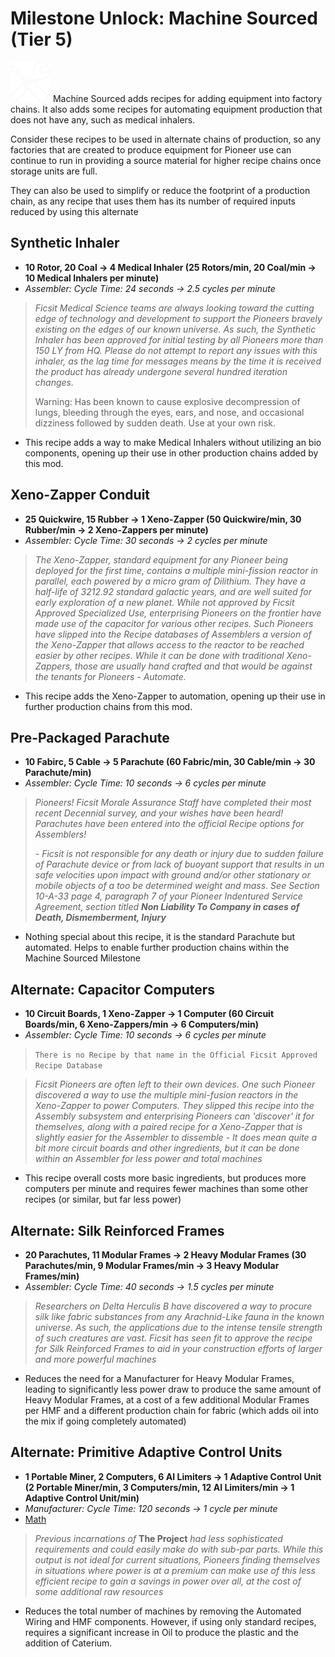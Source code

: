 
# Milestone Unlock: Machine Sourced (Tier 5)

![Machine Sourced](img/machine_sourced.png) Machine Sourced adds recipes for adding equipment into factory chains. It also adds some recipes for automating equipment production that does not have any, such as medical inhalers.

Consider these recipes to be used in alternate chains of production, so any factories that are created to produce equipment for Pioneer use can continue to run in providing a source material for higher recipe chains once storage units are full. 

They can also be used to simplify or reduce the footprint of a production chain, as any recipe that uses them has its number of required inputs reduced by using this alternate

## Synthetic Inhaler
* **10 Rotor, 20 Coal -> 4 Medical Inhaler (25 Rotors/min, 20 Coal/min -> 10 Medical Inhalers per minute)**
* *Assembler: Cycle Time: 24 seconds -> 2.5 cycles per minute*

> *Ficsit Medical Science teams are always looking toward the cutting edge of technology and development to support  the Pioneers bravely existing on the edges of our known universe. As such, the Synthetic Inhaler has been approved for initial testing by all Pioneers more than 150 LY from HQ. Please do not attempt to report any issues with this inhaler, as the lag time for messages means by the time it is received the product has already undergone several hundred iteration changes.*
>
> Warning: Has been known to cause explosive decompression of lungs, bleeding through the eyes, ears, and nose, and occasional dizziness followed by sudden death. Use at your own risk.

* This recipe adds a way to make Medical Inhalers without utilizing an bio components, opening up their use in other production chains added by this mod.

## Xeno-Zapper Conduit
* **25 Quickwire, 15 Rubber -> 1 Xeno-Zapper (50 Quickwire/min, 30 Rubber/min -> 2 Xeno-Zappers per minute)**
* *Assembler: Cycle Time: 30 seconds -> 2 cycles per minute*

> *The Xeno-Zapper, standard equipment for any Pioneer being deployed for the first time, contains a multiple mini-fission reactor in parallel, each powered by a micro gram of Dilithium. They have a half-life of 3212.92 standard galactic years, and are well suited for early exploration of a new planet. While not approved by Ficsit Approved Specialized Use, enterprising Pioneers on the frontier have made use of the capacitor for various other recipes. Such Pioneers have slipped into the Recipe databases of Assemblers a version of the Xeno-Zapper that allows access to the reactor to be reached easier by other recipes. While it can be done with traditional Xeno-Zappers, those are usually hand crafted and that would be against the tenants for Pioneers - Automate.*

* This recipe adds the Xeno-Zapper to automation, opening up their use in further production chains from this mod.

## Pre-Packaged Parachute
* **10 Fabirc, 5 Cable -> 5 Parachute (60 Fabric/min, 30 Cable/min -> 30 Parachute/min)**
* *Assembler: Cycle Time: 10 seconds -> 6 cycles per minute*

> *Pioneers! Ficsit Morale Assurance Staff have completed their most recent Decennial survey, and your wishes have been heard! Parachutes have been entered into the official Recipe options for Assemblers!*
>
> *- Ficsit is not responsible for any death or injury due to sudden failure of Parachute device or from lack of buoyant support that results in un safe velocities upon impact with ground and/or other stationary or mobile objects of a too be determined weight and mass. See Section 10-A-33 page 4, paragraph 7 of your Pioneer Indentured Service Agreement, section titled **Non Liability To Company in cases of Death, Dismemberment, Injury***

* Nothing special about this recipe, it is the standard Parachute but automated. Helps to enable further production chains within the Machine Sourced Milestone

## Alternate: Capacitor Computers
* **10 Circuit Boards, 1 Xeno-Zapper -> 1 Computer (60 Circuit Boards/min, 6 Xeno-Zappers/min -> 6 Computers/min)**
* *Assembler: Cycle Time: 10 seconds -> 6 cycles per minute* 

> ```There is no Recipe by that name in the Official Ficsit Approved Recipe Database```


> *Ficsit Pioneers are often left to their own devices. One such Pioneer discovered a way to use the multiple mini-fusion reactors in the Xeno-Zapper to power Computers. They slipped this recipe into the Assembly subsystem and enterprising Pioneers can 'discover' it for themselves, along with a paired recipe for a Xeno-Zapper that is slightly easier for the Assembler to dissemble - It does mean quite a bit more circuit boards and other ingredients, but it can be done within an Assembler for less power and total machines*

* This recipe overall costs more basic ingredients, but produces more computers per minute and requires fewer machines than some other recipes (or similar, but far less power)

## Alternate: Silk Reinforced Frames
* **20 Parachutes, 11 Modular Frames -> 2 Heavy Modular Frames (30 Parachutes/min, 9 Modular Frames/min -> 3 Heavy Modular Frames/min)**
* *Assembler: Cycle Time: 40 seconds -> 1.5 cycles per minute*

> *Researchers on  Delta Herculis B have discovered a way to procure silk like fabric substances from any Arachnid-Like fauna in the known universe. As such, the applications due to the intense tensile strength of such creatures are vast. Ficsit has seen fit to approve the recipe for Silk Reinforced Frames to aid in your construction efforts of larger and more powerful machines*

* Reduces the need for a Manufacturer for Heavy Modular Frames, leading to significantly less power draw to produce the same amount of Heavy Modular Frames, at a cost of a few additional Modular Frames per HMF and a different production chain for fabric (which adds oil into the mix if going completely automated)

## Alternate: Primitive Adaptive Control Units
* **1 Portable Miner, 2 Computers, 6 AI Limiters -> 1 Adaptive Control Unit (2 Portable Miner/min, 3 Computers/min, 12 AI Limiters/min -> 1 Adaptive Control Unit/min)**
* *Manufacturer: Cycle Time: 120 seconds -> 1 cycle per minute*
* [Math](../../Documentation/recipe_comparisons/machine_sourced/adaptive_control_unit/)
  
> *Previous incarnations of* **The Project** *had less sophisticated requirements and could easily make do with sub-par parts. While this output is not ideal for current situations, Pioneers finding themselves in situations where power is at a premium can make use of this less efficient recipe to gain a savings in power over all, at the cost of some additional raw resources*

* Reduces the total number of machines by removing the Automated Wiring and HMF components. However, if using only standard recipes, requires a significant increase in Oil to produce the plastic and the addition of Caterium.

